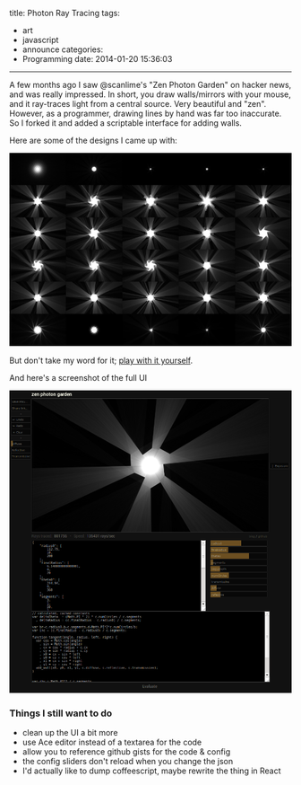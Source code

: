 title: Photon Ray Tracing
tags:
  - art
  - javascript
  - announce
categories:
  - Programming
date: 2014-01-20 15:36:03
---
A few months ago I saw @scanlime's "Zen Photon Garden" on hacker news, and was really impressed. In short, you draw walls/mirrors with your mouse, and it ray-traces light from a central source. Very beautiful and "zen". However, as a programmer, drawing lines by hand was far too inaccurate. So I forked it and added a scriptable interface for adding walls.

<!-- more -->

Here are some of the designs I came up with:

![example](/images/gallery.png)

But don't take my word for it; [play with it yourself](http://jaredly.github.io/zenphoton/html/).

And here's a screenshot of the full UI

![screenshot](/images/Selection_048.png)

### Things I still want to do
- clean up the UI a bit more
- use Ace editor instead of a textarea for the code
- allow you to reference github gists for the code & config
- the config sliders don't reload when you change the json
- I'd actually like to dump coffeescript, maybe rewrite the thing in React
